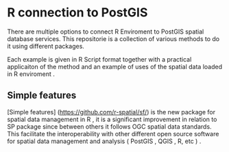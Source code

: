 # R connection to PostGIS
There are multiple options to connect R Enviroment to PostGIS spatial database services. This repositorie is a collection of various methods to do it using different packages.

Each example is given in R Script format together with a practical applicaiton of the method and an example of uses of the spatial data loaded in R enviroment .

## Simple features
[Simple features] (https://github.com/r-spatial/sf/) is the new package for spatial data management in R , it is a significant improvement in relation to SP package since between others it follows OGC spatial data standards. This facilitate the interoperability with other different open source software for spatial data management and analysis ( PostGIS , QGIS , R, etc ) .




